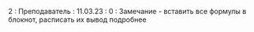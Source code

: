 2 : Преподаватель : 11.03.23 : 0 : Замечание - вставить все формулы в блокнот, расписать их вывод подробнее
